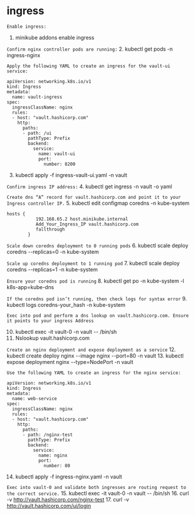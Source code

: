 # ingress

`Enable ingress:`
1. minikube addons enable ingress

`Confirm nginx controller pods are running:`
2. kubectl get pods -n ingress-nginx

`Apply the following YAML to create an ingress for the vault-ui service:`
```
apiVersion: networking.k8s.io/v1
kind: Ingress
metadata:
  name: vault-ingress
spec:
  ingressClassName: nginx
  rules:
  - host: "vault.hashicorp.com"
    http:
      paths:
      - path: /ui
        pathType: Prefix
        backend:
          service:
            name: vault-ui
            port:
              number: 8200
```
3. kubectl apply -f ingress-vault-ui.yaml -n vault

`Confirm ingress IP address:`
4. kubectl get ingress -n vault -o yaml

`Create dns “A” record for vault.hashicorp.com and point it to your Ingress controller IP.`
5. kubectl edit configmap coredns -n kube-system
```
hosts {
           192.168.65.2 host.minikube.internal
           Add_Your_Ingress_IP vault.hashicorp.com
           fallthrough
        }
```
`Scale down coredns deployment to 0 running pods`
6. kubectl scale deploy coredns --replicas=0 -n kube-system

`Scale up coredns deployment to 1 running pod`
7. kubectl scale deploy coredns --replicas=1 -n kube-system

`Ensure your coredns pod is running`
8. kubectl get po -n kube-system -l k8s-app=kube-dns

`If the coredns pod isn’t running, then check logs for syntax error`
9. kubectl logs coredns-your_hash -n kube-system

`Exec into pod and perform a dns lookup on vault.hashicorp.com. Ensure it points to your ingress Address`

10. kubectl exec -it vault-0 -n vault -- /bin/sh
11. Nslookup vault.hashicorp.com

`Create an nginx deployment and expose deployment as a service`
12. kubectl create deploy nginx --image nginx --port=80 -n vault
13. kubectl expose deployment nginx --type=NodePort -n vault

`Use the following YAML to create an ingress for the nginx service:`
```
apiVersion: networking.k8s.io/v1
kind: Ingress
metadata:
  name: web-service
spec:
  ingressClassName: nginx
  rules:
  - host: "vault.hashicorp.com"
    http:
      paths:
      - path: /nginx-test
        pathType: Prefix
        backend:
          service:
            name: nginx
            port:
              number: 80
```
14. kubectl apply -f ingress-nginx.yaml -n vault


`Exec into vault-0 and validate both ingresses are routing request to the correct service.`
15. kubectl exec -it vault-0 -n vault -- /bin/sh
16. curl -v http://vault.hashicorp.com/nginx-test
17. curl -v http://vault.hashicorp.com/ui/login
